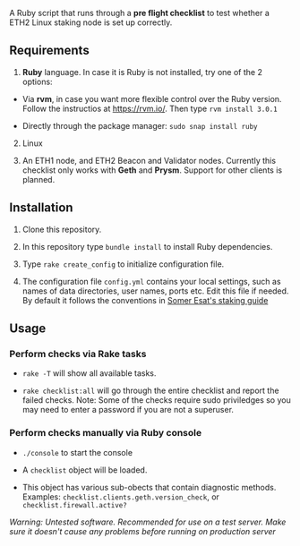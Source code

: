 A Ruby script that runs through a **pre flight checklist** to test whether a ETH2 Linux staking node is set up correctly.  

## Requirements

1. **Ruby** language. In case it is Ruby is not installed, try one of the 2 options:

* Via **rvm**, in case you want more flexible control over the Ruby version. Follow the instructios at https://rvm.io/. Then type `rvm install 3.0.1`

* Directly through the package manager: `sudo snap install ruby`

2. Linux

3. An ETH1 node, and ETH2 Beacon and Validator nodes. Currently this checklist only works with **Geth** and **Prysm**. Support for other clients is planned.

## Installation

1. Clone this repository.

2. In this repository type `bundle install` to install Ruby dependencies.

3. Type `rake create_config` to initialize configuration file.

4. The configuration file `config.yml` contains your local settings, such as names of data directories, user names, ports etc.
Edit this file if needed. By default it follows the conventions in [Somer Esat's staking guide](https://someresat.medium.com/guide-to-staking-on-ethereum-2-0-ubuntu-prysm-56f681646f74)


## Usage

### Perform checks via **Rake** tasks

* `rake -T` will show all available tasks.

* `rake checklist:all` will go through the entire checklist and report the failed checks. Note: Some of the checks require sudo priviledges so you may need
to enter a password if you are not a superuser.

### Perform checks manually via Ruby console

* `./console` to start the console

* A `checklist` object will be loaded. 

* This object has various sub-obects that contain diagnostic methods. Examples: `checklist.clients.geth.version_check`, or `checklist.firewall.active?`

*Warning: Untested software. Recommended for use on a test server. Make sure it doesn't cause any problems before running on production server*
